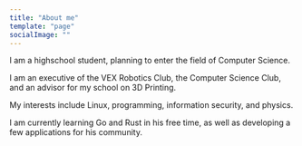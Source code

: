 ```yaml
---
title: "About me"
template: "page"
socialImage: ""
---
```


I am a highschool student, planning to enter the field of Computer Science.

I am an executive of the VEX Robotics Club, the Computer Science Club, and an advisor for my school on 3D Printing.

My interests include Linux, programming, information security, and physics.

I am currently learning Go and Rust in his free time, as well as developing a few applications for his community.
